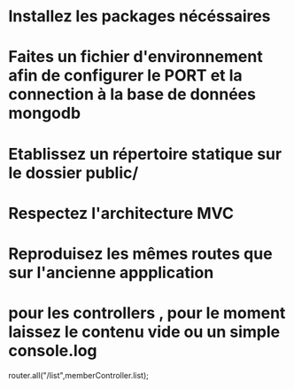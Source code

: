 # Installez les packages nécéssaires
# Faites un fichier d'environnement afin de configurer le PORT et la connection à la base de données mongodb
# Etablissez un répertoire statique sur le dossier public/
# Respectez l'architecture MVC
# Reproduisez les mêmes routes que sur l'ancienne appplication
# pour les controllers , pour le moment laissez le contenu vide ou un simple console.log

router.all("/list",memberController.list);